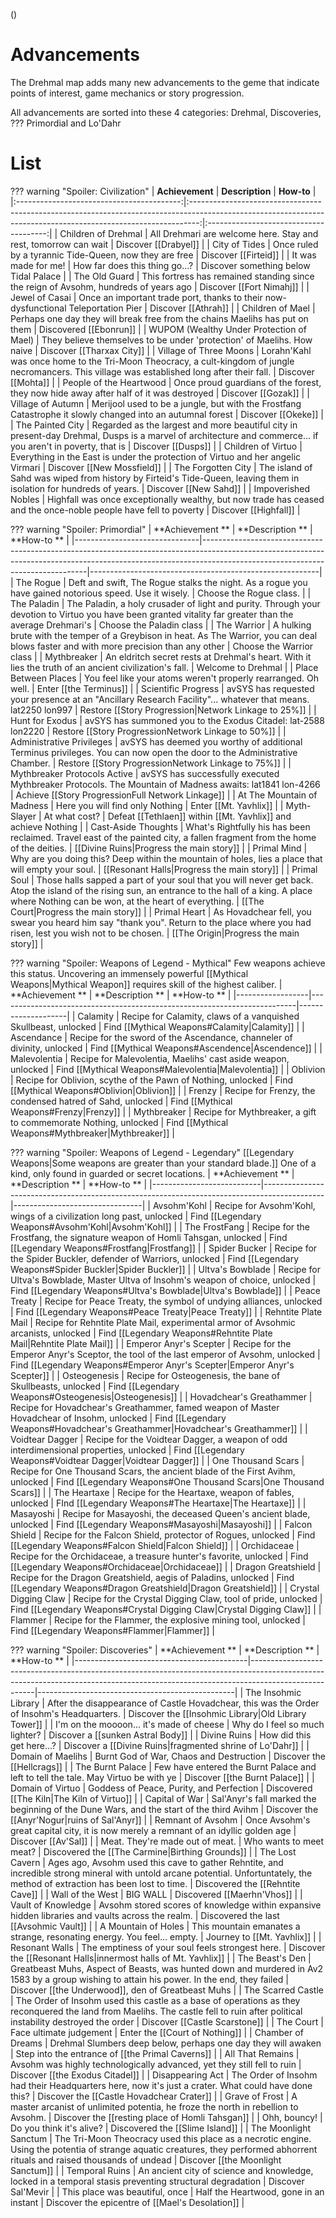 ()

# Advancements

The Drehmal map adds many new advancements to the geme that indicate points of interest, game mechanics or story progression.

All advancements are sorted into these 4 categories: Drehmal, Discoveries, ???  Primordial and Lo'Dahr

# List

??? warning "Spoiler: Civilization"
    |              **Achievement**              |                                                                        **Description**                                                                         |               **How-to**               |
    |:-----------------------------------------:|:--------------------------------------------------------------------------------------------------------------------------------------------------------------:|:--------------------------------------:|
    | Children of Drehmal                       | All Drehmari are welcome here. Stay and rest, tomorrow can wait                                                                                                | Discover [[Drabyel]]                       |
    | City of Tides                             | Once ruled by a tyrannic Tide-Queen, now they are free                                                                                                         | Discover [[Firteid]]                       |
    | It was made for me!                       | How far does this thing go...?                                                                                                                                 | Discover something below Tidal Palace  |
    | The Old Guard                             | This fortress has remained standing since the reign of Avsohm, hundreds of years ago                                                                           | Discover [[Fort Nimahj]]                   |
    | Jewel of Casai                            | Once an important trade port, thanks to their now-dysfunctional Teleportation Pier                                                                             | Discover [[Athrah]]                        |
    | Children of Mael                          | Perhaps one day they will break free from the chains Maelihs has put on them                                                                                   | Discovered [[Ebonrun]]                     |
    | WUPOM (Wealthy Under Protection of Mael)  | They believe themselves to be under 'protection' of Maelihs. How naive                                                                                         | Discover [[Tharxax City]]                  |
    | Village of Three Moons                    | Lorahn'Kahl was once home to the Tri-Moon Theocracy, a cult-kingdom  of jungle necromancers. This village was established long after their  fall.              | Discover [[Mohta]]                         |
    | People of the Heartwood                   | Once proud guardians of the forest, they now hide away after half of it was destroyed                                                                          | Discover [[Gozak]]                         |
    | Village of Autumn                         | Merijool used to be a jungle, but with the Frostfang Catastrophe it slowly changed into an autumnal forest                                                     | Discover [[Okeke]]                         |
    | The Painted City                          | Regarded as the largest and more beautiful city in present-day  Drehmal, Dusps is a marvel of architecture and commerce... if you aren't  in poverty, that is  | Discover [[Dusps]]                         |
    | Children of Virtuo                        | Everything in the East is under the protection of Virtuo and her angelic Virmari                                                                               | Discover [[New Mossfield]]                 |
    | The Forgotten City                        | The island of Sahd was wiped from history by Firteid's Tide-Queen, leaving them in isolation for hundreds of years.                                            | Discover [[New Sahd]]                      |
    | Impoverished Nobles                       | Highfall was once exceptionally wealthy, but now trade has ceased and the once-noble people have fell to poverty                                               | Discover [[Highfall]]                      |
	
??? warning "Spoiler: Primordial"
    | **Achievement **              | **Description **                                                                                                                                                                                            | **How-to **                                             |
    |-------------------------------|-------------------------------------------------------------------------------------------------------------------------------------------------------------------------------------------------------------|---------------------------------------------------------|
    | The Rogue                     | Deft and swift, The Rogue stalks the night. As a rogue you have gained notorious speed. Use it wisely.                                                                                                      | Choose the Rogue class.                                 |
    | The Paladin                   | The Paladin, a holy crusader of light and purity. Through your  devotion to Virtuo you have been granted vitality far greater than the  average Drehmari's                                                  | Choose the Paladin class                                |
    | The Warrior                   | A hulking brute with the temper of a Greybison in heat. As The  Warrior, you can deal blows faster and with more precision than any  other                                                                  | Choose the Warrior class                                |
    | Mythbreaker                   | An eldritch secret rests at Drehmal's heart. With it lies the truth of an ancient civilization's fall.                                                                                                      | Welcome to Drehmal                                      |
    | Place Between Places          | You feel like your atoms weren't properly rearranged. Oh well.                                                                                                                                              | Enter [[the Terminus]]                                     |
    | Scientific Progress           | avSYS has requested your presence at an "Ancillary Research Facility"... whatever that means. lat2250 lon997                                                                                                | Restore [[Story Progression|Network Linkage to 25%]]                          |
    | Hunt for Exodus               | avSYS has summoned you to the Exodus Citadel: lat-2588 lon2220                                                                                                                                              | Restore [[Story ProgressionNetwork Linkage to 50%]]                          |
    | Administrative Privileges     | avSYS has deemed you worthy of additional Terminus privileges. You can now open the door to the Administrative Chamber.                                                                                     | Restore [[Story ProgressionNetwork Linkage to 75%]]                          |
    | Mythbreaker Protocols Active  | avSYS has successfully executed Mythbreaker Protocols. The Mountain of Madness awaits: lat1841 lon-4266                                                                                                     | Achieve [[Story ProgressionFull Network Linkage]]                            |
    | At The Mountain of Madness    | Here you will find only Nothing                                                                                                                                                                             | Enter [[Mt. Yavhlix]]                                       |
    | Myth-Slayer                   | At what cost?                                                                                                                                                                                               | Defeat [[Tethlaen]] within [[Mt. Yavhlix]] and achieve Nothing  |
    | Cast-Aside Thoughts           | What's Rightfully his has been reclaimed. Travel east of the painted city, a fallen fragment from the home of the deities.                                                                                  | [[Divine Ruins|Progress the main story]]                                 |
    | Primal Mind                   | Why are you doing this? Deep within the mountain of holes, lies a place that will empty your soul.                                                                                                          | [[Resonant Halls|Progress the main story]]                                 |
    | Primal Soul                   | Those halls sapped a part of your soul that you will never get back.  Atop the island of the rising sun, an entrance to the hall of a king. A  place where Nothing can be won, at the heart of everything.  | [[The Court|Progress the main story]]                                 |
    | Primal Heart                  | As Hovadchear fell, you swear you heard him say "thank you". Return  to the place where you had risen, lest you wish not to be chosen.                                                                      | [[The Origin|Progress the main story]]                                 |
	
??? warning "Spoiler: Weapons of Legend - Mythical"
    Few weapons achieve this status. Uncovering an immensely powerful [[Mythical Weapons|Mythical Weapon]] requires skill of the highest caliber. 
	| **Achievement ** | **Description **                                                         | **How-to **        |
    |------------------|--------------------------------------------------------------------------|--------------------|
    | Calamity         | Recipe for Calamity, claws of a vanquished Skullbeast, unlocked          | Find [[Mythical Weapons#Calamity|Calamity]]      |
    | Ascendance       | Recipe for the sword of the Ascendance, channeler of divinity, unlocked  | Find [[Mythical Weapons#Ascendence|Ascendence]]    |
    | Malevolentia     | Recipe for Malevolentia, Maelihs' cast aside weapon, unlocked            | Find [[Mythical Weapons#Malevolentia|Malevolentia]]  |
    | Oblivion         | Recipe for Oblivion, scythe of the Pawn of Nothing, unlocked             | Find [[Mythical Weapons#Oblivion|Oblivion]]      |
    | Frenzy           | Recipe for Frenzy, the condensed hatred of Sahd, unlocked                | Find [[Mythical Weapons#Frenzy|Frenzy]]        |
    | Mythbreaker      | Recipe for Mythbreaker, a gift to commemorate Nothing, unlocked          | Find [[Mythical Weapons#Mythbreaker|Mythbreaker]]   |

??? warning "Spoiler: Weapons of Legend - Legendary"
    [[Legendary Weapons|Some weapons are greater than your standard blade.]] One of a kind, only found in guarded or secret locations. 
	| **Achievement **          | **Description **                                                                            | **How-to **                    |
    |---------------------------|---------------------------------------------------------------------------------------------|--------------------------------|
    | Avsohm'Kohl               | Recipe for Avsohm'Kohl, wings of a civilization long past, unlocked                         | Find [[Legendary Weapons#Avsohm'Kohl|Avsohm'Kohl]]               |
    | The FrostFang             | Recipe for the Frostfang, the signature weapon of Homli Tahsgan, unlocked                   | Find [[Legendary Weapons#Frostfang|Frostfang]]                  |
    | Spider Bucker             | Recipe for the Spider Buckler, defender of Warriors, unlocked                               | Find [[Legendary Weapons#Spider Buckler|Spider Buckler]]             |
    | Ultva's Bowblade          | Recipe for Ultva's Bowblade, Master Ultva of Insohm's weapon of choice, unlocked            | Find [[Legendary Weapons#Ultva's Bowblade|Ultva's Bowblade]]           |
    | Peace Treaty              | Recipe for Peace Treaty, the symbol of undying alliances, unlocked                          | Find [[Legendary Weapons#Peace Treaty|Peace Treaty]]               |
    | Rehntite Plate Mail       | Recipe for Rehntite Plate Mail, experimental armor of Avsohmic arcanists, unlocked          | Find [[Legendary Weapons#Rehntite Plate Mail|Rehntite Plate Mail]]        |
    | Emperor Anyr's Scepter    | Recipe for the Emperor Anyr's Sceptor, the tool of the last emperor of Avsohm, unlocked     | Find [[Legendary Weapons#Emperor Anyr's Scepter|Emperor Anyr's Scepter]]     |
    | Osteogenesis              | Recipe for Osteogenesis, the bane of Skullbeasts, unlocked                                  | Find [[Legendary Weapons#Osteogenesis|Osteogenesis]]               |
    | Hovadchear's Greathammer  | Recipe for Hovadchear's Greathammer, famed weapon of Master Hovadchear of Insohm, unlocked  | Find [[Legendary Weapons#Hovadchear's Greathammer|Hovadchear's Greathammer]]   |
    | Voidtear Dagger           | Recipe for the Voidtear Dagger, a weapon of odd interdimensional properties, unlocked       | Find [[Legendary Weapons#Voidtear Dagger|Voidtear Dagger]]            |
    | One Thousand Scars        | Recipe for One Thousand Scars, the ancient blade of the First Avihm, unlocked               | Find [[Legendary Weapons#One Thousand Scars|One Thousand Scars]]         |
    | The Heartaxe              | Recipe for the Heartaxe, weapon of fables, unlocked                                         | FInd [[Legendary Weapons#The Heartaxe|The Heartaxe]]               |
    | Masayoshi                 | Recipe for Masayoshi, the deceased Queen's ancient blade, unlocked                          | Find [[Legendary Weapons#Masayoshi|Masayoshi]]                  |
    | Falcon Shield             | Recipe for the Falcon Shield, protector of Rogues, unlocked                                 | Find [[Legendary Weapons#Falcon Shield|Falcon Shield]]              |
    | Orchidaceae               | Recipe for the Orchidaceae, a treasure hunter's favorite, unlocked                          | Find [[Legendary Weapons#Orchidaceae|Orchidaceae]]                |
    | Dragon Greatshield        | Recipe for the Dragon Greatshield, aegis of Paladins, unlocked                              | Find [[Legendary Weapons#Dragon Greatshield|Dragon Greatshield]]         |
    | Crystal Digging Claw      | Recipe for the Crystal Digging Claw, tool of pride, unlocked                                | Find [[Legendary Weapons#Crystal Digging Claw|Crystal Digging Claw]]       |
    | Flammer                   | Recipe for the Flammer, the explosive mining tool, unlocked                                 | Find [[Legendary Weapons#Flammer|Flammer]]                    |
	
??? warning "Spoiler: Discoveries"
    | **Achievement **                          | **Description **                                                                                                                                                                   | **How-to **                                     |
    |-------------------------------------------|------------------------------------------------------------------------------------------------------------------------------------------------------------------------------------|-------------------------------------------------|
    | The Insohmic Library                      | After the disappearance of Castle Hovadchear, this was the Order of Insohm's Headquarters.                                                                                         | Discover the [[Insohmic Library|Old Library Tower]]                  |
    | I'm on the moooon... it's made of cheese  | Why do I feel so much lighter?                                                                                                                                                     | Discover a [[sunken Astral Body]]                   |
    | Divine Ruins                              | How did this get here...?                                                                                                                                                          | Discover a [[Divine Ruins|fragmented shrine of Lo'Dahr]]         |
    | Domain of Maelihs                         | Burnt God of War, Chaos and Destruction                                                                                                                                            | Discover the [[Hellcrags]]                          |
    | The Burnt Palace                          | Few have entered the Burnt Palace and left to tell the tale. May Virtuo be with ye                                                                                                 | Discover [[the Burnt Palace]]                       |
    | Domain of Virtuo                          | Goddess of Peace, Purity, and Perfection                                                                                                                                           | Discovered [[The Kiln|The Kiln of Virtuo]]                   |
    | Capital of War                            | Sal'Anyr's fall marked the beginning of the Dune Wars, and the start of the third Avihm                                                                                            | Discover the [[Anyr'Nogur|ruins of Sal'Anyr]]                  |
    | Remnant of Avsohm                         | Once Avsohm's great capital city, it is now merely a remnant of an idyllic golden age                                                                                              | Discover [[Av'Sal]]                                 |
    | Meat. They're made out of meat.           | Who wants to meet meat?                                                                                                                                                            | Discovered the [[The Carmine|Birthing Grounds]]                 |
    | The Lost Cavern                           | Ages ago, Avsohm used this cave to gather Rehntite, and incredible  strong mineral with untold arcane potential. Unfortuntately, the method  of extraction has been lost to time.  | Discovered the [[Rehntite Cave]]                    |
    | Wall of the West                          | BIG WALL                                                                                                                                                                           | Discovered [[Maerhn'Vhos]]                          |
    | Vault of Knowledge                        | Avsohm stored scores of knowledge within expansive hidden libraries and vaults across the realm.                                                                                   | Discovered the last [[Avsohmic Vault]]              |
    | A Mountain of Holes                       | This mountain emanates a strange, resonating energy. You feel... empty.                                                                                                            | Journey to [[Mt. Yavhlix]]                          |
    | Resonant Walls                            | The emptiness of your soul feels strongest here.                                                                                                                                   | Discover the [[Resonant Halls|innermost halls of Mt. Yavhlix]]      |
    | The Beast's Den                           | Greatbeast Muhs, Aspect of Beasts, was hunted down and murdered in  Av2 1583 by a group wishing to attain his power. In the end, they failed                                       | Discover [[the Underwood]], den of Greatbeast Muhs  |
    | The Scarred Castle                        | The Order of Insohm used this castle as a base of operations as they  reconquered the land from Maelihs. The castle fell to ruin after  political instability destroyed the order  | Discover [[Castle Scarstone]]                       |
    | The Court                                 | Face ultimate judgement                                                                                                                                                            | Enter the [[Court of Nothing]]                      |
    | Chamber of Dreams                         | Drehmal Slumbers deep below, perhaps one day they will awaken                                                                                                                      | Step into the entrance of [[the Primal Caverns]]    |
    | All That Remains                          | Avsohm was highly technologically advanced, yet they still fell to ruin                                                                                                            | Discover [[the Exodus Citadel]]                     |
    | Disappearing Act                          | The Order of Insohm had their Headquarters here, now it's just a crater. What could have done this?                                                                                | Discover the [[Castle Hovadchear Crater]]           |
    | Grave of Frost                            | A master arcanist of unlimited potentia, he froze the north in rebellion to Avsohm.                                                                                                | Discover the [[resting place of Homli Tahsgan]]     |
    | Ohh, bouncy!                              | Do you think it's alive?                                                                                                                                                           | Discovered the [[Slime Island]]                     |
    | The Moonlight Sanctum                     | The Tri-Moon Theocracy used this place as a necrotic engine. Using  the potentia of strange aquatic creatures, they performed abhorrent  rituals and raised thousands of undead    | Discover [[the Moonlight Sanctum]]                  |
    | Temporal Ruins                            | An ancient city of science and knowledge, locked in a temporal stasis preventing structural degradation                                                                            | Discover Sal'Mevir                              |
    | This place was beautiful, once            | Half the Heartwood, gone in an instant                                                                                                                                             | Discover the epicentre of [[Mael's Desolation]]     |
